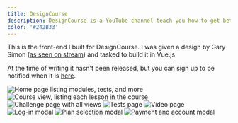 ```yaml
---
title: DesignCourse
description: DesignCourse is a YouTube channel teach you how to get better at UI/UX. This platform was built for courses, to teach you how to even better.
color: '#242B33'
---
```


This is the front-end I built for DesignCourse. I was given a design by Gary Simon ([as seen on stream](https://www.youtube.com/watch?v=TEQjTVJLk2c)) and tasked to build it in Vue.js

At the time of writing it hasn't been released, but you can sign up to be notified when it is [here](https://designcourse.com).

![Home page listing modules, tests, and more](/assets/projects/designcourse.png)
![Course view, listing each lesson in the course](/assets/projects/designcourse-1.png)
![Challenge page with all views](/assets/projects/designcourse-2.png)
![Tests page](/assets/projects/designcourse-3.png)
![Video page](/assets/projects/designcourse-4.png)
![Log-in modal](/assets/projects/designcourse-5.png)
![Plan selection modal](/assets/projects/designcourse-6.png)
![Payment and account modal](/assets/projects/designcourse-7.png)
